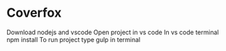 # Coverfox
Download nodejs and vscode
Open project in vs code
In vs code terminal npm install
To run project type gulp in terminal
